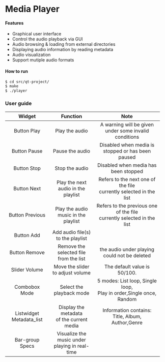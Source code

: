 # Media Player

#### Features

  * Graphical user interface
  * Control the audio playback via GUI
  * Audio browsing & loading from external directories
  * Displaying audio information by reading metadata
  * Audio visualization
  * Support mutiple audio formats

#### How to run
```sh
$ cd src/qt-project/
$ make
$ ./player
```
### User guide
|          Widget          |                  Function                 |                                  Note                                 |
|:------------------------:|:-----------------------------------------:|:---------------------------------------------------------------------:|
|        Button Play       |               Play the audio              | A warning will be given under some invalid conditions                 |
|       Button Pause       |              Pause the audio              | Disabled when media is stopped or has been paused                     |
|        Button Stop       |               Stop the audio              | Disabled when media has been stopped                                  |
|        Button Next       |    Play the next audio in the  playlist   | Refers to the next one of the file <br> currently selected in the list|
|      Button Previous     |    Play the audio music in the playlist   | Refers to the previous one of the file<br> currently selected in the list|
|        Button Add        |     Add audio file(s) to the playlist     |                                                                       |
|       Button Remove      |   Remove the selected file<br> from the list  | the audio under playing could not be deleted                      |
|       Slider Volume      |      Move the slider to adjust volume     | The default value is 50/100.                                          |
|       Combobox Mode      |          Select the playback mode         | 5 modes: List loop, Single loop,<br> Play in order,Single once, Random    |
| Listwidget Metadata_list | Display the metadata <br>of the current media | Information contains: Title, Album, Author,Genre                      |
|      Bar-group Specs     |  Visualize the music under <br>playing in real-time |                                                                       |

